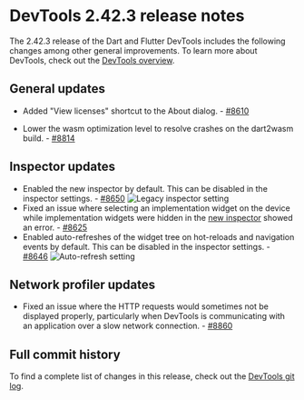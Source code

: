 # DevTools 2.42.3 release notes

The 2.42.3 release of the Dart and Flutter DevTools
includes the following changes among other general improvements.
To learn more about DevTools, check out the
[DevTools overview](/tools/devtools/overview).

## General updates

* Added "View licenses" shortcut to the About dialog. - [#8610](https://github.com/flutter/devtools/pull/8610)

* Lower the wasm optimization level to resolve crashes on the dart2wasm build. - [#8814](https://github.com/flutter/devtools/pull/8814)

## Inspector updates

* Enabled the new inspector by default. This can be disabled in the inspector settings. - [#8650](https://github.com/flutter/devtools/pull/8650)
    ![Legacy inspector setting](/assets/images/docs/tools/devtools/release-notes/images-2.42.3/legacy_inspector_setting.png "Legacy inspector setting")
* Fixed an issue where selecting an implementation widget on the device while implementation widgets were hidden in the [new inspector](https://docs.flutter.dev/tools/devtools/release-notes/release-notes-2.40.1#inspector-updates) showed an error. - [#8625](https://github.com/flutter/devtools/pull/8625)
* Enabled auto-refreshes of the widget tree on hot-reloads and navigation events by default. This can be disabled in the inspector settings. - [#8646](https://github.com/flutter/devtools/pull/8646)
    ![Auto-refresh setting](/assets/images/docs/tools/devtools/release-notes/images-2.42.3/inspector_auto_refresh_setting.png "Inspector auto-refresh setting")

## Network profiler updates

* Fixed an issue where the HTTP requests would sometimes not be displayed properly, particularly when DevTools is communicating
with an application over a slow network connection. - [#8860](https://github.com/flutter/devtools/pull/8860)

## Full commit history

To find a complete list of changes in this release, check out the
[DevTools git log](https://github.com/flutter/devtools/tree/v2.42.3).
